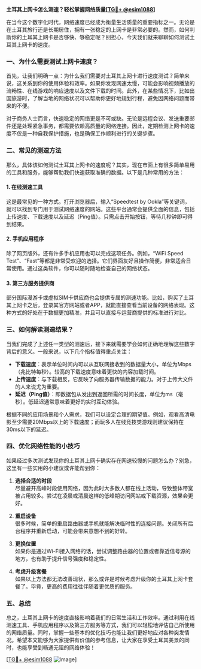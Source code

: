 **土耳其上网卡怎么测速？轻松掌握网络质量[[TG💪+ @esim1088](https://t.me/s/esim1088)]**

在当今这个数字化时代，网络速度已经成为衡量生活质量的重要指标之一。无论是在土耳其旅行还是长期居住，拥有一张稳定的上网卡是非常必要的。然而，如何判断你的土耳其上网卡是否够快、够稳定呢？别担心，今天我们就来聊聊如何测试土耳其上网卡的速度。

### 一、为什么需要测试上网卡速度？

首先，让我们明确一点：为什么我们需要对土耳其上网卡进行速度测试？简单来说，这关系到你的使用体验和效率。如果你发现网速太慢，可能会影响视频播放的流畅性、在线游戏的响应速度以及文件下载的时间。此外，在某些情况下，比如出国旅游时，了解当地的网络状况可以帮助你更好地规划行程，避免因网络问题而带来的不便。

对于商务人士而言，快速稳定的网络更是不可或缺。无论是远程会议、发送重要邮件还是处理紧急事务，都需要依赖高质量的网络连接。因此，定期检测上网卡的速度不仅是一种自我保护措施，也是确保工作顺利进行的关键步骤。

### 二、常见的测速方法

那么，具体该如何测试土耳其上网卡的速度呢？其实，现在市面上有很多简单易用的工具和服务，能够帮助我们快速获取准确的数据。以下是几种常用的方法：

#### 1. 在线测速工具

这是最常见的一种方式。打开浏览器后，输入“Speedtest by Ookla”等关键词，就可以找到专门用于测试网络速度的网站。这些平台通常会提供全面的信息，包括上传速度、下载速度以及延迟（Ping值）。只需点击开始按钮，等待几秒钟即可得到结果。

#### 2. 手机应用程序

除了网页版外，还有许多手机应用也可以完成这项任务。例如，“WiFi Speed Test”、“Fast”等都是非常受欢迎的选择。它们界面友好且操作简便，非常适合日常使用。通过这类软件，你可以随时随地检查自己的网络状态。

#### 3. 第三方服务提供商

部分国际漫游卡或虚拟SIM卡供应商也会提供专属的测速功能。比如，购买了土耳其上网卡之后，登录其官方网站或者APP，就能直接查看当前设备的网络表现。这种方式的好处在于数据更加精准，并且可以直接与运营商提供的标准进行对比。

### 三、如何解读测速结果？

当我们完成了上述任一类型的测速后，接下来就需要学会如何正确地理解这些数字背后的意义。一般来说，以下几个指标值得重点关注：

- **下载速度**：表示单位时间内可以从互联网接收到的数据量大小，单位为Mbps（兆比特每秒）。较高的下载速度意味着更快的内容加载时间。
- **上传速度**：与下载相反，它反映了向服务器传输数据的能力。对于上传大文件的人来说尤为重要。
- **延迟（Ping值）**：即数据包从发出到返回所需的时间长度，单位为ms（毫秒）。低延迟通常意味着更好的实时互动体验。

根据不同的应用场景和个人需求，我们可以设定合理的期望值。例如，观看高清电影至少需要20Mbps以上的下载速度；而玩多人在线竞技类游戏则建议保持在30ms以下的延迟。

### 四、优化网络性能的小技巧

如果经过多次测试发现你的土耳其上网卡确实存在网速较慢的问题怎么办？别急，这里有一些实用的小建议或许能帮到你：

1. **选择合适的时段**  
   尽量避开高峰时段使用网络，因为此时大多数人都在线上活动，导致整体带宽被占用较多。尝试在凌晨或清晨这样的低峰期访问网站或下载资源，效果会更好。

2. **重启设备**  
   很多时候，简单的重启路由器或手机就能解决临时性的连接问题。关闭所有后台程序并重新启动，可能会带来意想不到的好转。

3. **更换位置**  
   如果你是通过Wi-Fi接入网络的话，尝试调整路由器的位置或者靠近信号源的地方，也有助于提升信号强度和稳定性。

4. **考虑升级套餐**  
   如果以上方法都无法改善现状，那么或许是时候考虑升级你的土耳其上网卡套餐了。毕竟，更高的费用往往伴随着更优质的服务。

### 五、总结

总之，土耳其上网卡的速度直接影响着我们的日常生活和工作效率。通过利用在线测速工具、手机应用程序以及第三方服务等方式，我们可以轻松地评估自己所使用的网络质量。同时，掌握一些基本的优化技巧也能让我们更好地应对各种突发情况。希望本文能够为大家提供有价值的参考信息，让大家在享受土耳其美景的同时，也能享受到畅通无阻的网络体验！

[[TG💪+ @esim1088](https://t.me/s/esim1088) ![Image](https://i.postimg.cc/4NQfJmqS/Snipaste-2025-05-13-00-14-12.png)]